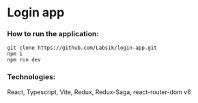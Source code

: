 # Login app

### How to run the application:
```
git clone https://github.com/Labsik/login-app.git
npm i
npm run dev
```

### Technologies:
React, Typescript, Vite, Redux, Redux-Saga, react-router-dom v6